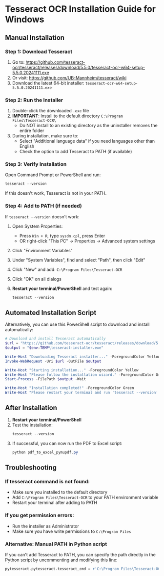 # Tesseract OCR Installation Guide for Windows

## Manual Installation

### Step 1: Download Tesseract
1. Go to: https://github.com/tesseract-ocr/tesseract/releases/download/5.5.0/tesseract-ocr-w64-setup-5.5.0.20241111.exe
2. Or visit: https://github.com/UB-Mannheim/tesseract/wiki
3. Download the latest 64-bit installer: `tesseract-ocr-w64-setup-5.5.0.20241111.exe`

### Step 2: Run the Installer
1. Double-click the downloaded `.exe` file
2. **IMPORTANT**: Install to the default directory `C:\Program Files\Tesseract-OCR\` 
   - Do NOT install to an existing directory as the uninstaller removes the entire folder
3. During installation, make sure to:
   - Select "Additional language data" if you need languages other than English
   - Check the option to add Tesseract to PATH (if available)

### Step 3: Verify Installation
Open Command Prompt or PowerShell and run:
```powershell
tesseract --version
```

If this doesn't work, Tesseract is not in your PATH.

### Step 4: Add to PATH (if needed)
If `tesseract --version` doesn't work:

1. Open System Properties:
   - Press `Win + R`, type `sysdm.cpl`, press Enter
   - OR right-click "This PC" → Properties → Advanced system settings

2. Click "Environment Variables"

3. Under "System Variables", find and select "Path", then click "Edit"

4. Click "New" and add: `C:\Program Files\Tesseract-OCR`

5. Click "OK" on all dialogs

6. **Restart your terminal/PowerShell** and test again:
   ```powershell
   tesseract --version
   ```

## Automated Installation Script

Alternatively, you can use this PowerShell script to download and install automatically:

```powershell
# Download and install Tesseract automatically
$url = "https://github.com/tesseract-ocr/tesseract/releases/download/5.5.0/tesseract-ocr-w64-setup-5.5.0.20241111.exe"
$output = "$env:TEMP\tesseract-installer.exe"

Write-Host "Downloading Tesseract installer..." -ForegroundColor Yellow
Invoke-WebRequest -Uri $url -OutFile $output

Write-Host "Starting installation..." -ForegroundColor Yellow
Write-Host "Please follow the installation wizard." -ForegroundColor Green
Start-Process -FilePath $output -Wait

Write-Host "Installation completed!" -ForegroundColor Green
Write-Host "Please restart your terminal and run 'tesseract --version' to verify." -ForegroundColor Cyan
```

## After Installation

1. **Restart your terminal/PowerShell**
2. Test the installation:
   ```powershell
   tesseract --version
   ```
3. If successful, you can now run the PDF to Excel script:
   ```powershell
   python pdf_to_excel_pymupdf.py
   ```

## Troubleshooting

### If tesseract command is not found:
- Make sure you installed to the default directory
- Add `C:\Program Files\Tesseract-OCR` to your PATH environment variable
- Restart your terminal after adding to PATH

### If you get permission errors:
- Run the installer as Administrator
- Make sure you have write permissions to `C:\Program Files`

### Alternative: Manual PATH in Python script
If you can't add Tesseract to PATH, you can specify the path directly in the Python script by uncommenting and modifying this line:

```python
pytesseract.pytesseract.tesseract_cmd = r'C:\Program Files\Tesseract-OCR\tesseract.exe'
```
